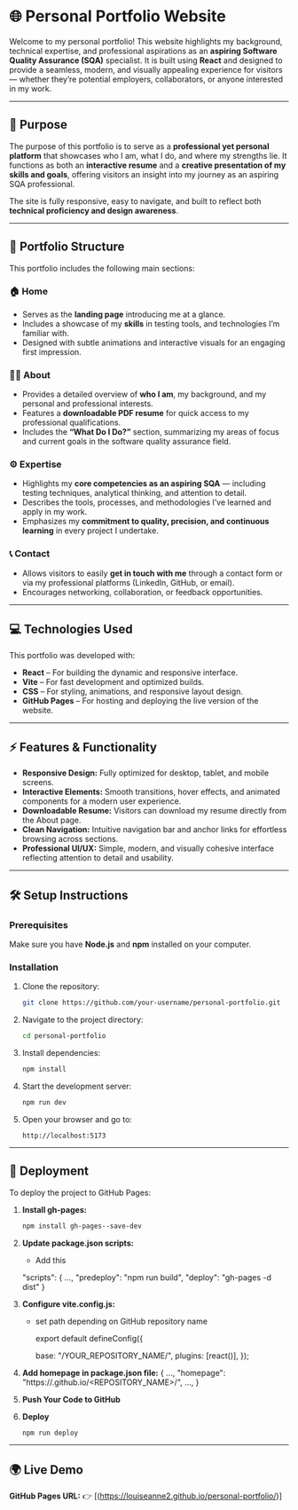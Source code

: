 # 🌐 Personal Portfolio Website

Welcome to my personal portfolio! This website highlights my background, technical expertise, and professional aspirations as an **aspiring Software Quality Assurance (SQA)** specialist. It is built using **React** and designed to provide a seamless, modern, and visually appealing experience for visitors — whether they’re potential employers, collaborators, or anyone interested in my work.

---

## 🎯 Purpose

The purpose of this portfolio is to serve as a **professional yet personal platform** that showcases who I am, what I do, and where my strengths lie.
It functions as both an **interactive resume** and a **creative presentation of my skills and goals**, offering visitors an insight into my journey as an aspiring SQA professional.

The site is fully responsive, easy to navigate, and built to reflect both **technical proficiency and design awareness**.

---

## 📁 Portfolio Structure

This portfolio includes the following main sections:

### 🏠 Home
- Serves as the **landing page** introducing me at a glance.
- Includes a showcase of my **skills** in testing tools, and technologies I’m familiar with.
- Designed with subtle animations and interactive visuals for an engaging first impression.

### 👩‍💻 About
- Provides a detailed overview of **who I am**, my background, and my personal and professional interests.
- Features a **downloadable PDF resume** for quick access to my professional qualifications.
- Includes the **“What Do I Do?”** section, summarizing my areas of focus and current goals in the software quality assurance field.

### ⚙️ Expertise
- Highlights my **core competencies as an aspiring SQA** — including testing techniques, analytical thinking, and attention to detail.
- Describes the tools, processes, and methodologies I’ve learned and apply in my work.
- Emphasizes my **commitment to quality, precision, and continuous learning** in every project I undertake.

### 📞 Contact
- Allows visitors to easily **get in touch with me** through a contact form or via my professional platforms (LinkedIn, GitHub, or email).
- Encourages networking, collaboration, or feedback opportunities.

---

## 💻 Technologies Used

This portfolio was developed with:
- **React** – For building the dynamic and responsive interface.
- **Vite** – For fast development and optimized builds.
- **CSS** – For styling, animations, and responsive layout design.
- **GitHub Pages** – For hosting and deploying the live version of the website.

---

## ⚡ Features & Functionality

- **Responsive Design:** Fully optimized for desktop, tablet, and mobile screens.
- **Interactive Elements:** Smooth transitions, hover effects, and animated components for a modern user experience.
- **Downloadable Resume:** Visitors can download my resume directly from the About page.
- **Clean Navigation:** Intuitive navigation bar and anchor links for effortless browsing across sections.
- **Professional UI/UX:** Simple, modern, and visually cohesive interface reflecting attention to detail and usability.

---

## 🛠️ Setup Instructions

### Prerequisites
Make sure you have **Node.js** and **npm** installed on your computer.

### Installation
1. Clone the repository:
   ```bash
   git clone https://github.com/your-username/personal-portfolio.git
   ```
2. Navigate to the project directory:
   ```bash
   cd personal-portfolio
   ```
3. Install dependencies:
   ```bash
   npm install
   ```
4. Start the development server:
   ```bash
   npm run dev
   ```
5. Open your browser and go to:
   ```
   http://localhost:5173
   ```

---

## 🚀 Deployment

To deploy the project to GitHub Pages:
1. **Install gh-pages:**
   ```bash
   npm install gh-pages--save-dev
   ```
2. **Update package.json scripts:**
   - Add this
  
   "scripts": {
      ...,
      "predeploy": "npm run build",
      "deploy": "gh-pages -d dist"
   }

   
3. **Configure vite.config.js:**
   - set path depending on GitHub repository name
  
     export default defineConfig({
     
        base: "/YOUR_REPOSITORY_NAME/",
        plugins: [react()],
      });
4. **Add homepage in package.json file:**
   {
   ...,
   "homepage": "https://<USERNAME>.github.io/<REPOSITORY_NAME>/",
   ...,
   }
5. **Push Your Code to GitHub**
6. **Deploy**
    ```bash
   npm run deploy
   ```


---

## 🌍 Live Demo

**GitHub Pages URL:**
👉 [(https://louiseanne2.github.io/personal-portfolio/)]

